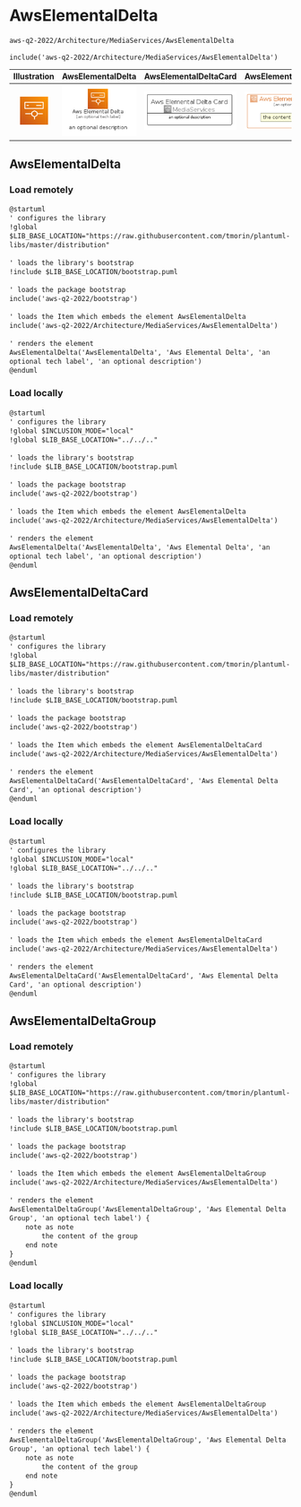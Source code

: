 # AwsElementalDelta


```text
aws-q2-2022/Architecture/MediaServices/AwsElementalDelta
```

```text
include('aws-q2-2022/Architecture/MediaServices/AwsElementalDelta')
```



| Illustration | AwsElementalDelta | AwsElementalDeltaCard | AwsElementalDeltaGroup |
| :---: | :---: | :---: | :---: |
| ![illustration for Illustration](../../../aws-q2-2022/Architecture/MediaServices/AwsElementalDelta.png) | ![illustration for AwsElementalDelta](../../../aws-q2-2022/Architecture/MediaServices/AwsElementalDelta.Local.png) | ![illustration for AwsElementalDeltaCard](../../../aws-q2-2022/Architecture/MediaServices/AwsElementalDeltaCard.Local.png) | ![illustration for AwsElementalDeltaGroup](../../../aws-q2-2022/Architecture/MediaServices/AwsElementalDeltaGroup.Local.png) |




## AwsElementalDelta

### Load remotely
```plantuml
@startuml
' configures the library
!global $LIB_BASE_LOCATION="https://raw.githubusercontent.com/tmorin/plantuml-libs/master/distribution"

' loads the library's bootstrap
!include $LIB_BASE_LOCATION/bootstrap.puml

' loads the package bootstrap
include('aws-q2-2022/bootstrap')

' loads the Item which embeds the element AwsElementalDelta
include('aws-q2-2022/Architecture/MediaServices/AwsElementalDelta')

' renders the element
AwsElementalDelta('AwsElementalDelta', 'Aws Elemental Delta', 'an optional tech label', 'an optional description')
@enduml
```

### Load locally
```plantuml
@startuml
' configures the library
!global $INCLUSION_MODE="local"
!global $LIB_BASE_LOCATION="../../.."

' loads the library's bootstrap
!include $LIB_BASE_LOCATION/bootstrap.puml

' loads the package bootstrap
include('aws-q2-2022/bootstrap')

' loads the Item which embeds the element AwsElementalDelta
include('aws-q2-2022/Architecture/MediaServices/AwsElementalDelta')

' renders the element
AwsElementalDelta('AwsElementalDelta', 'Aws Elemental Delta', 'an optional tech label', 'an optional description')
@enduml
```

## AwsElementalDeltaCard

### Load remotely
```plantuml
@startuml
' configures the library
!global $LIB_BASE_LOCATION="https://raw.githubusercontent.com/tmorin/plantuml-libs/master/distribution"

' loads the library's bootstrap
!include $LIB_BASE_LOCATION/bootstrap.puml

' loads the package bootstrap
include('aws-q2-2022/bootstrap')

' loads the Item which embeds the element AwsElementalDeltaCard
include('aws-q2-2022/Architecture/MediaServices/AwsElementalDelta')

' renders the element
AwsElementalDeltaCard('AwsElementalDeltaCard', 'Aws Elemental Delta Card', 'an optional description')
@enduml
```

### Load locally
```plantuml
@startuml
' configures the library
!global $INCLUSION_MODE="local"
!global $LIB_BASE_LOCATION="../../.."

' loads the library's bootstrap
!include $LIB_BASE_LOCATION/bootstrap.puml

' loads the package bootstrap
include('aws-q2-2022/bootstrap')

' loads the Item which embeds the element AwsElementalDeltaCard
include('aws-q2-2022/Architecture/MediaServices/AwsElementalDelta')

' renders the element
AwsElementalDeltaCard('AwsElementalDeltaCard', 'Aws Elemental Delta Card', 'an optional description')
@enduml
```

## AwsElementalDeltaGroup

### Load remotely
```plantuml
@startuml
' configures the library
!global $LIB_BASE_LOCATION="https://raw.githubusercontent.com/tmorin/plantuml-libs/master/distribution"

' loads the library's bootstrap
!include $LIB_BASE_LOCATION/bootstrap.puml

' loads the package bootstrap
include('aws-q2-2022/bootstrap')

' loads the Item which embeds the element AwsElementalDeltaGroup
include('aws-q2-2022/Architecture/MediaServices/AwsElementalDelta')

' renders the element
AwsElementalDeltaGroup('AwsElementalDeltaGroup', 'Aws Elemental Delta Group', 'an optional tech label') {
    note as note
        the content of the group
    end note
}
@enduml
```

### Load locally
```plantuml
@startuml
' configures the library
!global $INCLUSION_MODE="local"
!global $LIB_BASE_LOCATION="../../.."

' loads the library's bootstrap
!include $LIB_BASE_LOCATION/bootstrap.puml

' loads the package bootstrap
include('aws-q2-2022/bootstrap')

' loads the Item which embeds the element AwsElementalDeltaGroup
include('aws-q2-2022/Architecture/MediaServices/AwsElementalDelta')

' renders the element
AwsElementalDeltaGroup('AwsElementalDeltaGroup', 'Aws Elemental Delta Group', 'an optional tech label') {
    note as note
        the content of the group
    end note
}
@enduml
```

